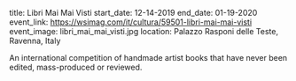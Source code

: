 title: Libri Mai Mai Visti 
start_date: 12-14-2019
end_date: 01-19-2020
event_link: https://wsimag.com/it/cultura/59501-libri-mai-mai-visti
event_image: libri_mai_mai_visti.jpg
location: Palazzo Rasponi delle Teste, Ravenna, Italy

An international competition of handmade artist books that have never been edited, mass-produced or reviewed.
